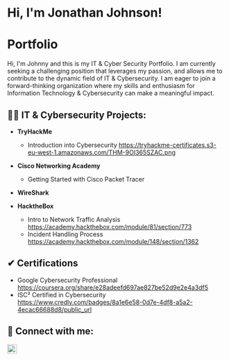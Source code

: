 <h1>Hi, I'm Jonathan Johnson! </h1>

# Portfolio

Hi, I'm Johnny and this is my IT & Cyber Security Portfolio. I am currently seeking a challenging position that leverages my passion, and allows me to contribute to the dynamic field of IT & Cybersecurity. I am eager to join a forward-thinking organization where my skills and enthusiasm for Information Technology & Cybersecurity can make a meaningful impact.



<h2>👨‍💻 IT & Cybersecurity Projects:</h2>

- <b>TryHackMe </b>
  - Introduction into Cybersecurity https://tryhackme-certificates.s3-eu-west-1.amazonaws.com/THM-9OI365SZAC.png
- <b>Cisco Networking Academy</b>
  - Getting Started with Cisco Packet Tracer
- <b>WireShark</b>
  
- <b>HacktheBox</b>
  - Intro to Network Traffic Analysis https://academy.hackthebox.com/module/81/section/773
  - Incident Handling Process https://academy.hackthebox.com/module/148/section/1362
  
<h2>✔ Certifications </h2>

- Google Cybersecurity Professional https://coursera.org/share/e28adeefd697ae827be52d9e2e4a3df5
- ISC² Certified in Cybersecurity https://www.credly.com/badges/8a1e6e58-0d7e-4df8-a5a2-4ecac66688d8/public_url


<h2> 🤳 Connect with me:</h2>

[<img align="left" alt="JoshMadakor | LinkedIn" width="22px" src="https://cdn.jsdelivr.net/npm/simple-icons@v3/icons/linkedin.svg" />][linkedin]              

[linkedin]: https://www.linkedin.com/in/jonathan-johnson-b7b0b7125/
<!--


Here are some ideas to get you started:

- 🔭 I’m currently working on ...
- 🌱 I’m currently learning ...
- 👯 I’m looking to collaborate on ...
- 🤔 I’m looking for help with ...
- 💬 Ask me about ...
- 📫 How to reach me: ...
- 😄 Pronouns: ...
- ⚡ Fun fact: ...
-->

